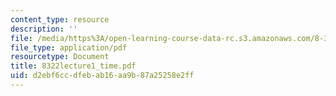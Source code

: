 ```yaml
---
content_type: resource
description: ''
file: /media/https%3A/open-learning-course-data-rc.s3.amazonaws.com/8-322-quantum-theory-ii-spring-2003/d2ebf6ccdfebab16aa9b87a25258e2ff_8322lecture1_time.pdf
file_type: application/pdf
resourcetype: Document
title: 8322lecture1_time.pdf
uid: d2ebf6cc-dfeb-ab16-aa9b-87a25258e2ff
---
```

